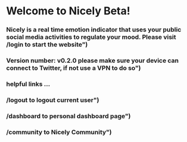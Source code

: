 # Welcome to Nicely Beta!
### Nicely is a real time emotion indicator that uses your public social media activities to regulate your mood. Please visit /login to start the website")
### Version number: v0.2.0 please make sure your device can connect to Twitter, if not use a VPN to do so")
### helpful links ...
### /logout to logout current user")
### /dashboard to personal dashboard page")
### /community to Nicely Community")

